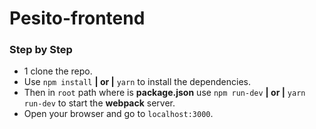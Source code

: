 # Pesito-frontend

### Step by Step

- 1 clone the repo.
- Use `npm install` **| or |** `yarn` to install the dependencies.
- Then in `root` path where is **package.json** use `npm run-dev` **| or |** `yarn run-dev` to start the **webpack** server.
- Open your browser and go to `localhost:3000`.
